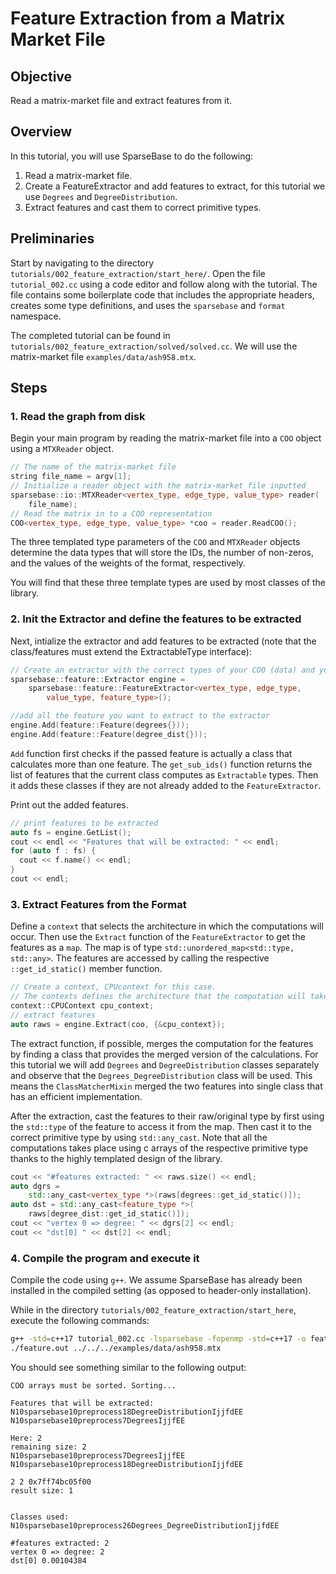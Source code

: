 # Feature Extraction from a Matrix Market File

## Objective
Read a matrix-market file and extract features from it.

## Overview

In this tutorial, you will use SparseBase to do the following:

1. Read a matrix-market file.
2. Create a FeatureExtractor and add features to extract, for this tutorial we use `Degrees` and `DegreeDistribution`.
3. Extract features and cast them to correct primitive types.

## Preliminaries
Start by navigating to the directory `tutorials/002_feature_extraction/start_here/`. Open the file `tutorial_002.cc` using a code editor and follow along with the tutorial. The file contains some boilerplate code that includes the appropriate headers, creates some type definitions, and uses the `sparsebase` and `format` namespace.

The completed tutorial can be found in `tutorials/002_feature_extraction/solved/solved.cc`. We will use the matrix-market file `examples/data/ash958.mtx`.

## Steps

### 1. Read the graph from disk
Begin your main program by reading the matrix-market file into a `COO` object using a `MTXReader` object.

```c++
// The name of the matrix-market file
string file_name = argv[1];
// Initialize a reader object with the matrix-market file inputted
sparsebase::io::MTXReader<vertex_type, edge_type, value_type> reader(
    file_name);
// Read the matrix in to a COO representation
COO<vertex_type, edge_type, value_type> *coo = reader.ReadCOO();
```

The three templated type parameters of the `COO` and `MTXReader` objects determine the data types that will store the IDs, the number of non-zeros, and the values of the weights of the format, respectively. 

You will find that these three template types are used by most classes of the library.

### 2. Init the Extractor and define the features to be extracted
Next, intialize the extractor and add features to be extracted (note that the class/features must extend the ExtractableType interface):

```c++
// Create an extractor with the correct types of your COO (data) and your expected feature type
sparsebase::feature::Extractor engine =
    sparsebase::feature::FeatureExtractor<vertex_type, edge_type,
        value_type, feature_type>();

//add all the feature you want to extract to the extractor
engine.Add(feature::Feature(degrees{}));
engine.Add(feature::Feature(degree_dist{}));
```
`Add` function first checks if the passed feature is actually a class that calculates more than one feature. The `get_sub_ids()` function returns the list of features that the current class computes as `Extractable` types. Then it adds these classes if they are not already added to the `FeatureExtractor`.


Print out the added features.

```c++
// print features to be extracted
auto fs = engine.GetList();
cout << endl << "Features that will be extracted: " << endl;
for (auto f : fs) {
  cout << f.name() << endl;
}
cout << endl;
```

### 3. Extract Features from the Format

Define a `context` that selects the architecture in which the computations will occur.
Then use the `Extract` function of the `FeatureExtractor` to get the features as a `map`.
The map is of type `std::unordered_map<std::type, std::any>`. The features are accessed by calling the respective `::get_id_static()` member function. 

```c++
// Create a context, CPUcontext for this case.
// The contexts defines the architecture that the computation will take place in.
context::CPUContext cpu_context;
// extract features
auto raws = engine.Extract(coo, {&cpu_context});
```

The extract function, if possible, merges the computation for the features by finding a class that provides the merged version of the calculations.
For this tutorial we will add `Degrees` and `DegreeDistribution` classes separately and observe that the `Degrees_DegreeDistribution` class will be used. This means the `ClassMatcherMixin` merged the two features into single class that has an efficient implementation.

After the extraction, cast the features to their raw/original type by first using the `std::type` of the feature to access it from the map. Then cast it to the correct primitive type by using `std::any_cast`.
Note that all the computations takes place using c arrays of the respective primitive type thanks to the highly templated design of the library.

```c++
cout << "#features extracted: " << raws.size() << endl;
auto dgrs =
    std::any_cast<vertex_type *>(raws[degrees::get_id_static()]);
auto dst = std::any_cast<feature_type *>(
    raws[degree_dist::get_id_static()]);
cout << "vertex 0 => degree: " << dgrs[2] << endl;
cout << "dst[0] " << dst[2] << endl;
```

### 4. Compile the program and execute it
Compile the code using `g++`. We assume SparseBase has already been installed in the compiled setting (as opposed to header-only installation).

While in the directory `tutorials/002_feature_extraction/start_here`, execute the following commands:
```bash
g++ -std=c++17 tutorial_002.cc -lsparsebase -fopenmp -std=c++17 -o feature.out
./feature.out ../../../examples/data/ash958.mtx
```

You should see something similar to the following output:

```
COO arrays must be sorted. Sorting...

Features that will be extracted: 
N10sparsebase10preprocess18DegreeDistributionIjjfdEE
N10sparsebase10preprocess7DegreesIjjfEE

Here: 2
remaining size: 2
N10sparsebase10preprocess7DegreesIjjfEE
N10sparsebase10preprocess18DegreeDistributionIjjfdEE

2 2 0x7ff74bc05f00
result size: 1


Classes used:
N10sparsebase10preprocess26Degrees_DegreeDistributionIjjfdEE

#features extracted: 2
vertex 0 => degree: 2
dst[0] 0.00104384
```
